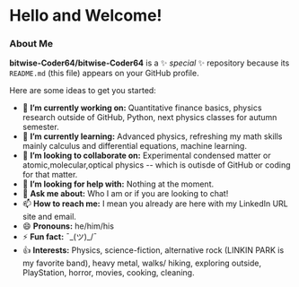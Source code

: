 # Hello and Welcome!

### About Me


**bitwise-Coder64/bitwise-Coder64** is a ✨ _special_ ✨ repository because its `README.md` (this file) appears on your GitHub profile.

Here are some ideas to get you started:

- 🔭 <b>I’m currently working on:</b> Quantitative finance basics, physics research outside of GitHub, Python, next physics classes for autumn semester.
- 🌱 <b>I’m currently learning:</b> Advanced physics, refreshing my math skills mainly calculus and differential equations, machine learning.
- 👯 <b>I’m looking to collaborate on:</b> Experimental condensed matter or atomic,molecular,optical physics -- which is outisde of GitHub or coding for that matter.
- 🤔 <b>I’m looking for help with:</b> Nothing at the moment.
- 💬 <b>Ask me about:</b> Who I am or if you are looking to chat!
- 📫 <b>How to reach me:</b> I mean you already are here with my LinkedIn URL site and email.
- 😄 <b>Pronouns:</b> he/him/his
- ⚡ <b>Fun fact:</b> ¯\_(ツ)_/¯
- 👍 <b>Interests:</b> Physics, science-fiction, alternative rock (LINKIN PARK is my favorite band), heavy metal, walks/ hiking, exploring outside, PlayStation, horror, movies, cooking, cleaning.

